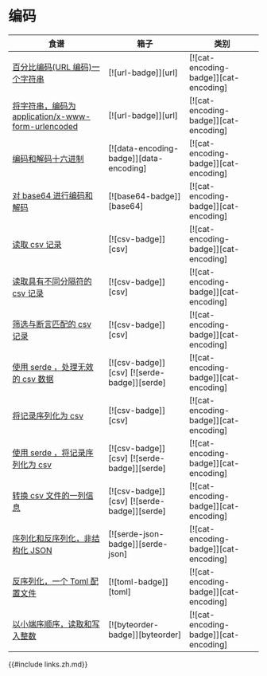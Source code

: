 # 编码

| 食谱                                                                | 箱子                                        | 类别                                  |
| ------------------------------------------------------------------- | ------------------------------------------- | ------------------------------------- |
| [百分比编码(URL 编码)一个字符串][ex-percent-encode]                 | [![url-badge]][url]                         | [![cat-encoding-badge]][cat-encoding] |
| [将字符串，编码为 application/x-www-form-urlencoded][ex-urlencoded] | [![url-badge]][url]                         | [![cat-encoding-badge]][cat-encoding] |
| [编码和解码十六进制][ex-hex-encode-decode]                          | [![data-encoding-badge]][data-encoding]     | [![cat-encoding-badge]][cat-encoding] |
| [对 base64 进行编码和解码][ex-base64]                               | [![base64-badge]][base64]                   | [![cat-encoding-badge]][cat-encoding] |
| [读取 csv 记录][ex-csv-read]                                        | [![csv-badge]][csv]                         | [![cat-encoding-badge]][cat-encoding] |
| [读取具有不同分隔符的 csv 记录][ex-csv-delimiter]                   | [![csv-badge]][csv]                         | [![cat-encoding-badge]][cat-encoding] |
| [筛选与断言匹配的 csv 记录][ex-csv-filter]                          | [![csv-badge]][csv]                         | [![cat-encoding-badge]][cat-encoding] |
| [使用 serde ，处理无效的 csv 数据][ex-invalid-csv]                  | [![csv-badge]][csv] [![serde-badge]][serde] | [![cat-encoding-badge]][cat-encoding] |
| [将记录序列化为 csv][ex-serialize-csv]                              | [![csv-badge]][csv]                         | [![cat-encoding-badge]][cat-encoding] |
| [使用 serde ，将记录序列化为 csv][ex-csv-serde]                     | [![csv-badge]][csv] [![serde-badge]][serde] | [![cat-encoding-badge]][cat-encoding] |
| [转换 csv 文件的一列信息][ex-csv-transform-column]                  | [![csv-badge]][csv] [![serde-badge]][serde] | [![cat-encoding-badge]][cat-encoding] |
| [序列化和反序列化，非结构化 JSON][ex-json-value]                    | [![serde-json-badge]][serde-json]           | [![cat-encoding-badge]][cat-encoding] |
| [反序列化，一个 Toml 配置文件][ex-toml-config]                      | [![toml-badge]][toml]                       | [![cat-encoding-badge]][cat-encoding] |
| [以小端序顺序，读取和写入整数][ex-byteorder-le]                     | [![byteorder-badge]][byteorder]             | [![cat-encoding-badge]][cat-encoding] |

[ex-percent-encode]: encoding/strings.zh.html#percent-encode-a-string
[ex-urlencoded]: encoding/strings.zh.html#encode-a-string-as-applicationx-www-form-urlencoded
[ex-hex-encode-decode]: encoding/strings.zh.html#encode-and-decode-hex
[ex-base64]: encoding/strings.zh.html#encode-and-decode-base64
[ex-csv-read]: encoding/csv.zh.html#read-csv-records
[ex-csv-delimiter]: encoding/csv.zh.html#read-csv-records-with-different-delimiter
[ex-csv-filter]: encoding/csv.zh.html#filter-csv-records-matching-a-predicate
[ex-invalid-csv]: encoding/csv.zh.html#handle-invalid-csv-data-with-serde
[ex-serialize-csv]: encoding/csv.zh.html#serialize-records-to-csv
[ex-csv-serde]: encoding/csv.zh.html#serialize-records-to-csv-using-serde
[ex-csv-transform-column]: encoding/csv.zh.html#transform-csv-column
[ex-json-value]: encoding/complex.zh.html#serialize-and-deserialize-unstructured-json
[ex-toml-config]: encoding/complex.zh.html#deserialize-a-toml-configuration-file
[ex-byteorder-le]: encoding/complex.zh.html#read-and-write-integers-in-little-endian-byte-order

{{#include links.zh.md}}
